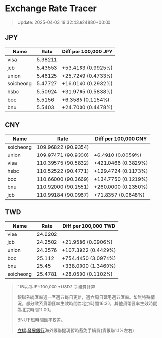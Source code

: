 # Exchange Rate Tracer

> Update: 2025-04-03 19:32:43.624880+00:00

## JPY

| Name      |    Rate | Diff per 100,000 JPY   |
|-----------|---------|------------------------|
| visa      | 5.38211 |                        |
| jcb       | 5.43553 | +53.4183 (0.9925%)     |
| union     | 5.46125 | +25.7249 (0.4733%)     |
| soicheong | 5.47727 | +16.0140 (0.2932%)     |
| hsbc      | 5.50924 | +31.9765 (0.5838%)     |
| boc       | 5.5156  | +6.3585 (0.1154%)      |
| bnu       | 5.5403  | +24.7000 (0.4478%)     |

## CNY

| Name      | Rate                | Diff per 100,000 CNY   |
|-----------|---------------------|------------------------|
| soicheong | 109.96822	(90.9354) |                        |
| union     | 109.97471	(90.9300) | +6.4910 (0.0059%)      |
| visa      | 110.39575	(90.5832) | +421.0466 (0.3829%)    |
| hsbc      | 110.52522	(90.4771) | +129.4724 (0.1173%)    |
| boc       | 110.66000	(90.3669) | +134.7750 (0.1219%)    |
| bnu       | 110.92000	(90.1551) | +260.0000 (0.2350%)    |
| jcb       | 110.99184	(90.0967) | +71.8357 (0.0648%)     |

## TWD

| Name      |    Rate | Diff per 100,000 TWD   |
|-----------|---------|------------------------|
| visa      | 24.2282 |                        |
| jcb       | 24.2502 | +21.9586 (0.0906%)     |
| union     | 24.3576 | +107.3922 (0.4429%)    |
| boc       | 25.112  | +754.4450 (3.0974%)    |
| bnu       | 25.45   | +338.0000 (1.3460%)    |
| soicheong | 25.4781 | +28.0500 (0.1102%)     |


> ¹ IB以每JPY100,000 +USD2 手續費計算
>
> 銀聯系統匯率週一至週五每日更新，週六周日延用週五匯率。如無特殊情況，部分歐系貨幣匯率生效時間為北京時間16:30，其他貨幣匯率生效時間為北京時間11:00。
>
> BNU下班時間匯率較差。
>
> [立橋](https://www.wlbank.com.mo/uploads/ueditor/file/20181211/1544536513900230.pdf)/[發展銀行](https://www.mdb.com.mo/Service_Charges_20230728.pdf)海外銀聯提現暫時豁免手續費(貴銀聯1.1%左右)

